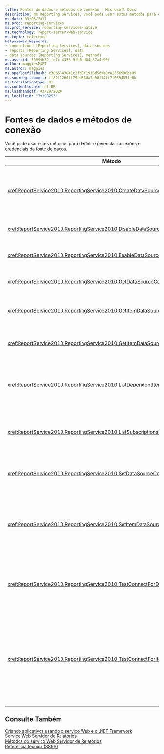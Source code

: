 ```yaml
---
title: Fontes de dados e métodos de conexão | Microsoft Docs
description: No Reporting Services, você pode usar estes métodos para definir e gerenciar conexões e credenciais da fonte de dados.
ms.date: 03/06/2017
ms.prod: reporting-services
ms.prod_service: reporting-services-native
ms.technology: report-server-web-service
ms.topic: reference
helpviewer_keywords:
- connections [Reporting Services], data sources
- reports [Reporting Services], data
- data sources [Reporting Services], methods
ms.assetid: 50999b52-fc7c-4333-9fb0-d04c37a4c90f
author: maggiesMSFT
ms.author: maggies
ms.openlocfilehash: c30b5343041c2fd8f1916d560a8ca2556990be09
ms.sourcegitcommit: ff82f3260ff79ed860a7a58f54ff7f0594851e6b
ms.translationtype: HT
ms.contentlocale: pt-BR
ms.lasthandoff: 03/29/2020
ms.locfileid: "79198253"
---
```

# <a name="data-sources-and-connection-methods"></a>Fontes de dados e métodos de conexão
  Você pode usar estes métodos para definir e gerenciar conexões e credenciais da fonte de dados.  
  
|Método|Ação|  
|------------|------------|  
|<xref:ReportService2010.ReportingService2010.CreateDataSource%2A>|Cria uma nova fonte de dados no banco de dados do servidor de relatório ou na biblioteca do SharePoint.|  
|<xref:ReportService2010.ReportingService2010.DisableDataSource%2A>|Desabilita uma fonte de dados que está habilitada.|  
|<xref:ReportService2010.ReportingService2010.EnableDataSource%2A>|Habilita uma fonte de dados que está desabilitada.|  
|<xref:ReportService2010.ReportingService2010.GetDataSourceContents%2A>|Retorna o conteúdo de uma fonte de dados.|  
|<xref:ReportService2010.ReportingService2010.GetItemDataSourcePrompts%2A>|Obtém os avisos de fonte de dados de um item especificado.|  
|<xref:ReportService2010.ReportingService2010.GetItemDataSources%2A>|Retorna as fontes de dados de um item no catálogo.|  
|<xref:ReportService2010.ReportingService2010.ListDependentItems%2A>|Retorna uma lista dos itens de catálogo que fazem referência a um item de catálogo especificado.|  
|<xref:ReportService2010.ReportingService2010.ListSubscriptionsUsingDataSource%2A>|Retorna uma lista de assinaturas associadas a uma determinada fonte de dados.|  
|<xref:ReportService2010.ReportingService2010.SetDataSourceContents%2A>|Define as propriedades da conexão associadas a uma fonte de dados.|  
|<xref:ReportService2010.ReportingService2010.SetItemDataSources%2A>|Define as fontes de dados de um item em um banco de dados do servidor de relatório ou na biblioteca do SharePoint.|  
|<xref:ReportService2010.ReportingService2010.TestConnectForDataSourceDefinition%2A>|Testa a conexão de uma fonte de dados. Esse método oferece suporte aos testes diretos da fonte de dados.|  
|<xref:ReportService2010.ReportingService2010.TestConnectForItemDataSource%2A>|Testa a conexão de uma fonte de dados. Esse método dá suporte aos testes de fontes de dados publicadas usadas por relatórios ou modelos e fontes de dados compartilhadas.|  
  
## <a name="see-also"></a>Consulte Também  
 [Criando aplicativos usando o serviço Web e o .NET Framework](../../../reporting-services/report-server-web-service/net-framework/building-applications-using-the-web-service-and-the-net-framework.md)   
 [Serviço Web Servidor de Relatórios](../../../reporting-services/report-server-web-service/report-server-web-service.md)   
 [Métodos do serviço Web Servidor de Relatórios](../../../reporting-services/report-server-web-service/methods/report-server-web-service-methods.md)   
 [Referência técnica &#40;SSRS&#41;](../../../reporting-services/technical-reference-ssrs.md)  
  
  
